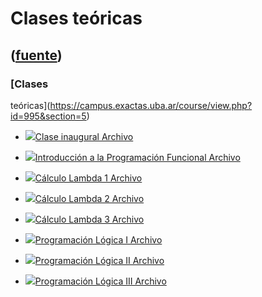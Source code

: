 # Clases teóricas
([fuente](https://campus.exactas.uba.ar/course/view.php?id=995&section=5))
---
### [Clases
teóricas](https://campus.exactas.uba.ar/course/view.php?id=995&section=5)

  - [![ ](https://campus.exactas.uba.ar/theme/image.php/aardvark/core/1524752928/f/pdf-24)Clase inaugural Archivo](https://campus.exactas.uba.ar/mod/resource/view.php?id=53369)

  - [![ ](https://campus.exactas.uba.ar/theme/image.php/aardvark/core/1524752928/f/pdf-24)Introducción a la Programación Funcional Archivo](https://campus.exactas.uba.ar/mod/resource/view.php?id=53370)

  - [![ ](https://campus.exactas.uba.ar/theme/image.php/aardvark/core/1524752928/f/pdf-24)Cálculo Lambda 1 Archivo](https://campus.exactas.uba.ar/mod/resource/view.php?id=53372)

  - [![ ](https://campus.exactas.uba.ar/theme/image.php/aardvark/core/1524752928/f/pdf-24)Cálculo Lambda 2 Archivo](https://campus.exactas.uba.ar/mod/resource/view.php?id=53373)

  - [![ ](https://campus.exactas.uba.ar/theme/image.php/aardvark/core/1524752928/f/pdf-24)Cálculo Lambda 3 Archivo](https://campus.exactas.uba.ar/mod/resource/view.php?id=53374)

  - [![ ](https://campus.exactas.uba.ar/theme/image.php/aardvark/core/1524752928/f/pdf-24)Programación Lógica I Archivo](https://campus.exactas.uba.ar/mod/resource/view.php?id=53375)

  - [![ ](https://campus.exactas.uba.ar/theme/image.php/aardvark/core/1524752928/f/pdf-24)Programación Lógica II Archivo](https://campus.exactas.uba.ar/mod/resource/view.php?id=53376)

  - [![ ](https://campus.exactas.uba.ar/theme/image.php/aardvark/core/1524752928/f/pdf-24)Programación Lógica III Archivo](https://campus.exactas.uba.ar/mod/resource/view.php?id=53378)

